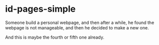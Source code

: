 # id-pages-simple

Someone build a personal webpage, and then after a while, he found the webpage is not manageable, and then he decided to make a new one.

And this is maybe the fourth or fifth one already.